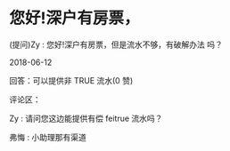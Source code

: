 # 您好!深户有房票，

(提问)Zy : 您好!深户有房票，但是流水不够，有破解办法 吗？

2018-06-12

回答：可以提供非 TRUE 流水(0 赞)

评论区：

Zy : 请问您这边能提供有偿 feitrue 流水吗？

弗悔 : 小助理那有渠道